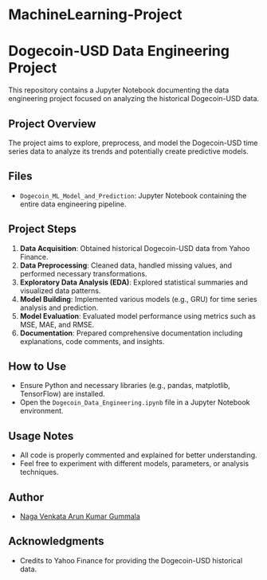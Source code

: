 # MachineLearning-Project
# Dogecoin-USD Data Engineering Project

This repository contains a Jupyter Notebook documenting the data engineering project focused on analyzing the historical Dogecoin-USD data.

## Project Overview

The project aims to explore, preprocess, and model the Dogecoin-USD time series data to analyze its trends and potentially create predictive models.

## Files

- `Dogecoin_ML_Model_and_Prediction`: Jupyter Notebook containing the entire data engineering pipeline.

## Project Steps

1. **Data Acquisition**: Obtained historical Dogecoin-USD data from Yahoo Finance.
2. **Data Preprocessing**: Cleaned data, handled missing values, and performed necessary transformations.
3. **Exploratory Data Analysis (EDA)**: Explored statistical summaries and visualized data patterns.
4. **Model Building**: Implemented various models (e.g., GRU) for time series analysis and prediction.
5. **Model Evaluation**: Evaluated model performance using metrics such as MSE, MAE, and RMSE.
6. **Documentation**: Prepared comprehensive documentation including explanations, code comments, and insights.

## How to Use

- Ensure Python and necessary libraries (e.g., pandas, matplotlib, TensorFlow) are installed.
- Open the `Dogecoin_Data_Engineering.ipynb` file in a Jupyter Notebook environment.

## Usage Notes

- All code is properly commented and explained for better understanding.
- Feel free to experiment with different models, parameters, or analysis techniques.

## Author

- [Naga Venkata Arun Kumar Gummala]([https://github.com/your_username](https://github.com/NagaVAKumarGummala/MachineLearning-Project.git))

## Acknowledgments

- Credits to Yahoo Finance for providing the Dogecoin-USD historical data.

